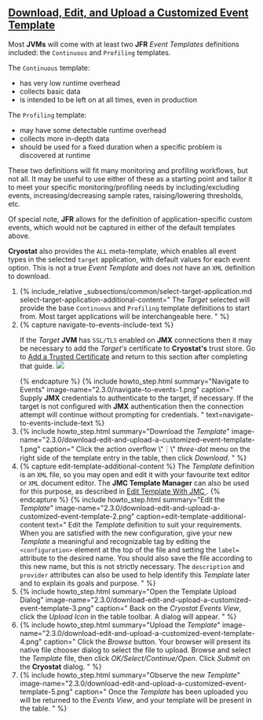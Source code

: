 ## [Download, Edit, and Upload a Customized Event Template](#download-edit-and-upload-a-customized-event-template)
Most **JVMs** will come with at least two **JFR** *Event Templates* definitions included:
the `Continuous` and `Profiling` templates.

The `Continuous` template:
- has very low runtime overhead
- collects basic data
- is intended to be left on at all times, even in production

The `Profiling` template:
- may have some detectable runtime overhead
- collects more in-depth data
- should be used for a fixed duration when a specific problem is discovered at runtime

These two definitions will fit many monitoring and profiling workflows, but not
all. It may be useful to use either of these as a starting point and tailor it
to meet your specific monitoring/profiling needs by including/excluding events,
increasing/decreasing sample rates, raising/lowering thresholds, etc.

Of special note, **JFR** allows for the definition of application-specific custom
events, which would not be captured in either of the default templates above.

**Cryostat** also provides the <code>ALL</code> meta-template, which enables all
event types in the selected `target` application, with default values for each
event option. This is not a true *Event Template* and does not have an `XML`
definition to download.

<ol>
  <li>
    {% include_relative _subsections/common/select-target-application.md
      select-target-application-additional-content="
        The <i>Target</i> selected will provide the base <code>Continuous</code> and
        <code>Profiling</code> template definitions to start from. Most target
        applications will be interchangeable here.
      "
    %}
  </li>
  <li>
    {% capture navigate-to-events-include-text %}
    <p>
      If the <i>Target</i> <b>JVM</b> has <code>SSL/TLS</code> enabled on <b>JMX</b> connections then it may be
      necessary to add the <i>Target's</i> certificate to <b>Cryostat's</b> trust store. Go
      to <a href="{{ page.url }}#add-a-trusted-certificate">Add a Trusted Certificate</a>
      and return to this section after completing that guide.
      <a href="{{ site.url }}/images/2.3.0/navigate-to-events-2.png" target="_blank">
        <img src="{{ site.url }}/images/2.3.0/navigate-to-events-2.png">
      </a>
    </p>
    {% endcapture %}
    {% include howto_step.html
      summary="Navigate to Events"
      image-name="2.3.0/navigate-to-events-1.png"
      caption="
        Supply <b>JMX</b> credentials to authenticate to the target, if necessary. If
        the target is not configured with <b>JMX</b> authentication then the
        connection attempt will continue without prompting for credentials.
      "
      text=navigate-to-events-include-text
    %}
  </li>
  <li>
    {% include howto_step.html
      summary="Download the <i>Template</i>"
      image-name="2.3.0/download-edit-and-upload-a-customized-event-template-1.png"
      caption="
        Click the action overflow \"&#65049;\" <i>three-dot</i> menu on the right side of the
        template entry in the table, then click <i>Download</i>.
      "
    %}
  </li>
  <li>
    {% capture edit-template-additional-content %}
      The <i>Template</i> definition is an <code>XML</code> file, so you may open and edit it
      with your favourite text editor or <code>XML</code> document editor. The <b>JMC
      Template Manager</b> can also be used for this purpose, as described in
      <a href="{{ page.url }}#edit-template-with-jmc">
        Edit Template With JMC
      </a>.
    {% endcapture %}
    {% include howto_step.html
      summary="Edit the <i>Template</i>"
      image-name="2.3.0/download-edit-and-upload-a-customized-event-template-2.png"
      caption=edit-template-additional-content
      text="
        Edit the <i>Template</i> definition to suit your requirements. When you are
        satisfied with the new configuration, give your new <i>Template</i> a
        meaningful and recognizable tag by editing the
        <code>&lt;configuration&gt;</code> element at the top of the file and
        setting the <code>label=</code> attribute to the desired name. You
        should also save the file according to this new name, but this is not
        strictly necessary. The <code>description</code> and
        <code>provider</code> attributes can also be used to help identify this
        <i>Template</i> later and to explain its goals and purpose.
      "
    %}
  </li>
  <li>
    {% include howto_step.html
      summary="Open the Template Upload Dialog"
      image-name="2.3.0/download-edit-and-upload-a-customized-event-template-3.png"
      caption="
        Back on the <i>Cryostat Events View</i>, click the <i>Upload Icon</i>
        in the table toolbar. A dialog will appear.
      "
    %}
  </li>
  <li>
    {% include howto_step.html
      summary="Upload the <i>Template</i>"
      image-name="2.3.0/download-edit-and-upload-a-customized-event-template-4.png"
      caption="
        Click the <i>Browse</i> button. Your browser will present its
        native file chooser dialog to select the file to upload. Browse and
        select the <i>Template</i> file, then click
        <i>OK/Select/Continue/Open</i>. Click <i>Submit</i> on the
        <b>Cryostat</b> dialog.
      "
    %}
  </li>
  <li>
    {% include howto_step.html
      summary="Observe the new <i>Template</i>"
      image-name="2.3.0/download-edit-and-upload-a-customized-event-template-5.png"
      caption="
        Once the <i>Template</i> has been uploaded you will be returned to the
        <i>Events View</i>, and your template will be present in the
        table.
      "
    %}
  </li>
</ol>
